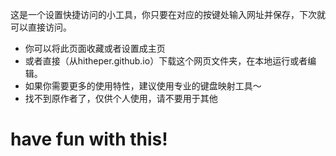 这是一个设置快捷访问的小工具，你只要在对应的按键处输入网址并保存，下次就可以直接访问。
- 你可以将此页面收藏或者设置成主页
- 或者直接（从hitheper.github.io）下载这个网页文件夹，在本地运行或者编辑。
- 如果你需要更多的使用特性，建议使用专业的键盘映射工具～
- 找不到原作者了，仅供个人使用，请不要用于其他
# have fun with this!
